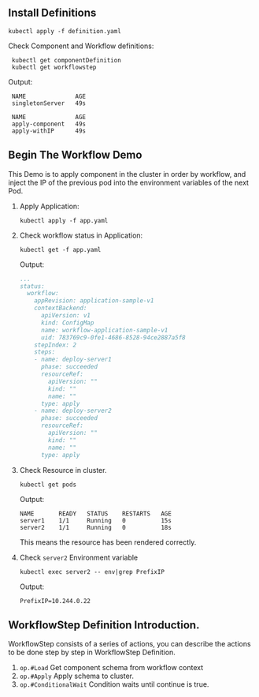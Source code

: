 ## Install Definitions

   ```
   kubectl apply -f definition.yaml
   ```
 Check Component and Workflow definitions:

   ```
    kubectl get componentDefinition
    kubectl get workflowstep
   ```

 Output:
   ```
    NAME              AGE
    singletonServer   49s

    NAME              AGE
    apply-component   49s
    apply-withIP      49s
   ```


## Begin The Workflow Demo

This Demo is to apply component in the cluster in order by workflow, and inject the IP of the previous pod into the environment variables of the next Pod.


1. Apply Application:

    ```
    kubectl apply -f app.yaml
    ```



2. Check workflow status in Application:

    ```
    kubectl get -f app.yaml
    ```

    Output:
    ```yaml
    ...
    status:  
      workflow:
        appRevision: application-sample-v1
        contextBackend:
          apiVersion: v1
          kind: ConfigMap
          name: workflow-application-sample-v1
          uid: 783769c9-0fe1-4686-8528-94ce2887a5f8
        stepIndex: 2
        steps:
        - name: deploy-server1
          phase: succeeded
          resourceRef:
            apiVersion: ""
            kind: ""
            name: ""
          type: apply
        - name: deploy-server2
          phase: succeeded
          resourceRef:
            apiVersion: ""
            kind: ""
            name: ""
          type: apply

      ```

2. Check Resource in cluster.

    ```
    kubectl get pods
    ```

    Output:

    ```
    NAME       READY   STATUS    RESTARTS   AGE
    server1    1/1     Running   0          15s
    server2    1/1     Running   0          18s
    ```

    This means the resource has been rendered correctly.


3. Check `server2` Environment variable

    ```
    kubectl exec server2 -- env|grep PrefixIP
    ```

    Output:

    ```
    PrefixIP=10.244.0.22
    ```
## WorkflowStep Definition Introduction.

WorkflowStep consists of a series of actions, you can describe the actions to be done  step by step in WorkflowStep Definition.

1. `op.#Load`
   Get component schema from workflow context
2. `op.#Apply`
   Apply schema to cluster.
3. `op.#ConditionalWait`
   Condition waits until continue is true.